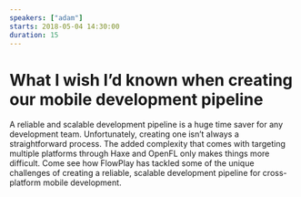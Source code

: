 ```yaml
---
speakers: ["adam"]
starts: 2018-05-04 14:30:00
duration: 15
---
```


# What I wish I’d known when creating our mobile development pipeline

A reliable and scalable development pipeline is a huge time saver for any development team. Unfortunately, creating one isn’t always a straightforward process. The added complexity that comes with targeting multiple platforms through Haxe and OpenFL only makes things more difficult. Come see how FlowPlay has tackled some of the unique challenges of creating a reliable, scalable development pipeline for cross-platform mobile development.